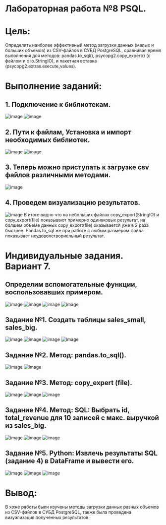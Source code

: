 
# Лабораторная работа №8 PSQL.
# Цель:
Определить наиболее эффективный метод загрузки данных (малых и больших объемов) из CSV-файлов в СУБД PostgreSQL, сравнивая время выполнения для методов: pandas.to_sql(), psycopg2.copy_expert() (с файлом и с io.StringIO), и пакетная вставка (psycopg2.extras.execute_values).
# Выполнение заданий:
## 1. Подключение к библиотекам.

![image](https://github.com/user-attachments/assets/7ba89229-6cc4-427c-9ea3-e720d5b5816a)
![image](https://github.com/user-attachments/assets/6a963107-33e5-4bf2-8df1-095a72d30099)

## 2. Пути к файлам, Установка и импорт необходимых библиотек.

![image](https://github.com/user-attachments/assets/e2bbf382-f704-47fa-9c0a-a4bb853f512c)
![image](https://github.com/user-attachments/assets/4506914d-e790-444f-9a3d-e8bc1798f0e4)

## 3. Теперь можно приступать к загрузке csv файлов различными методами.

![image](https://github.com/user-attachments/assets/ca0727f2-190c-4323-972e-d1fdb785148a)

## 4. Проведем визуализацию результатов.

![image](https://github.com/user-attachments/assets/75160eb9-5f32-4561-ab8d-c4c76a9970e2)
В итоге видно что на небольших файлах copy_export(StringIO) и copy_export(file) показывают примерно одинаковых результат, на болшем объеме данных copy_export(file) оказывается уже в 2 раза быстрее. Pandas.to_sql же при работе с любым размером файла показывает неудоволетвориельный результат.

# Индивидуальные задания. Вариант 7.
## Определим вспомогательные функции, воспользовавших примером.

![image](https://github.com/user-attachments/assets/cf889a83-72bd-4950-b58c-95f705112461)
![image](https://github.com/user-attachments/assets/dd797aa3-4983-4fa4-9298-85bf0aaa0643)
![image](https://github.com/user-attachments/assets/2ece1a20-d521-42c7-a24e-486fc2b29f54)
![image](https://github.com/user-attachments/assets/b5fc20d5-14c6-4838-8c4a-33482f2dc8f1)

## Задание №1. Создать таблицы sales_small, sales_big.	

![image](https://github.com/user-attachments/assets/71631842-77a8-44a2-8788-a72ac5785fb6)
![image](https://github.com/user-attachments/assets/51714d92-400f-4621-8d1e-8b22e996d37d)
![image](https://github.com/user-attachments/assets/839ff2d1-afd2-4b18-a64f-971e59d309b7)
![image](https://github.com/user-attachments/assets/ea1e5934-11a8-4ac3-8797-3d76271f1bf6)

## Задание №2. Метод: pandas.to_sql().

![image](https://github.com/user-attachments/assets/17bb7d1f-ab36-4391-952b-0a724111bac6)
![image](https://github.com/user-attachments/assets/a45275f1-d10c-48be-9bb4-c1bccd766e4f)

## Задание №3. Метод: copy_expert (file).

![image](https://github.com/user-attachments/assets/3089985a-ce27-4335-9723-146bf22679e0)
![image](https://github.com/user-attachments/assets/527b5538-bb40-405a-b10e-5f1fd11e9446)
![image](https://github.com/user-attachments/assets/eae49a29-a2fb-4fc0-84d0-b1fc51420bef)

## Задание №4. Метод: SQL: Выбрать id, total_revenue для 10 записей с макс. выручкой из sales_big.

![image](https://github.com/user-attachments/assets/086f7ac9-f1da-40b9-a480-8522001a0f1c)
![image](https://github.com/user-attachments/assets/f60ceafc-4f39-4c05-905c-d4f612a7ce8f)
![image](https://github.com/user-attachments/assets/a57070f8-af38-47c1-8d59-b42a8e2841c9)

## Задание №5. Python: Извлечь результаты SQL (задание 4) в DataFrame и вывести его.

![image](https://github.com/user-attachments/assets/917222b0-2387-44a0-a5e9-e977fcc2a12c)
![image](https://github.com/user-attachments/assets/08c95ba6-c9ea-4531-9b49-a78e7fa8a125)
![image](https://github.com/user-attachments/assets/dfee592c-442e-4075-be7c-2c627b962350)

# Вывод:
В хоже работы были изучены методы загрузки данных разных объемов из CSV-файлов в СУБД PostgreSQL, также была проведена визуализация полученных результатов.

